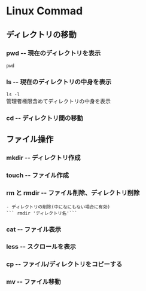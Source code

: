 # Linux Commad

## ディレクトリの移動
### pwd -- 現在のディレクトリを表示
```pwd```
### ls -- 現在のディレクトリの中身を表示
```ls -l```  
管理者権限含めてディレクトリの中身を表示
### cd -- ディレクトリ間の移動

## ファイル操作
### mkdir  -- ディレクトリ作成
### touch  -- ファイル作成
### rm と rmdir -- ファイル削除、ディレクトリ削除
	- ディレクトリの削除(中になにもない場合に有効)
	``` rmdir 'ディレクトリ名'```
### cat -- ファイル表示
### less -- スクロールを表示
### cp -- ファイル/ディレクトリをコピーする
### mv -- ファイル移動 





